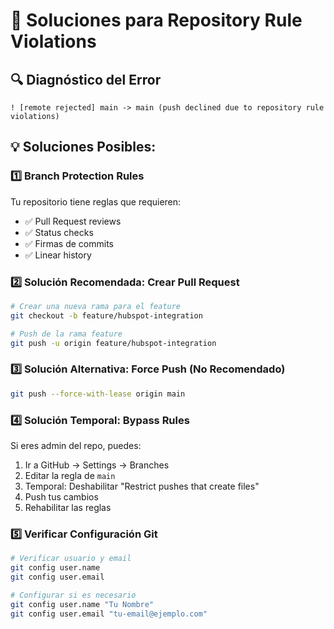 # 🚨 Soluciones para Repository Rule Violations

## 🔍 Diagnóstico del Error
```
! [remote rejected] main -> main (push declined due to repository rule violations)
```

## 💡 Soluciones Posibles:

### 1️⃣ **Branch Protection Rules**
Tu repositorio tiene reglas que requieren:
- ✅ Pull Request reviews
- ✅ Status checks
- ✅ Firmas de commits
- ✅ Linear history

### 2️⃣ **Solución Recomendada: Crear Pull Request**

```bash
# Crear una nueva rama para el feature
git checkout -b feature/hubspot-integration

# Push de la rama feature
git push -u origin feature/hubspot-integration
```

### 3️⃣ **Solución Alternativa: Force Push (No Recomendado)**
```bash
git push --force-with-lease origin main
```

### 4️⃣ **Solución Temporal: Bypass Rules**
Si eres admin del repo, puedes:
1. Ir a GitHub → Settings → Branches
2. Editar la regla de `main`
3. Temporal: Deshabilitar "Restrict pushes that create files"
4. Push tus cambios
5. Rehabilitar las reglas

### 5️⃣ **Verificar Configuración Git**
```bash
# Verificar usuario y email
git config user.name
git config user.email

# Configurar si es necesario
git config user.name "Tu Nombre"
git config user.email "tu-email@ejemplo.com"
```
